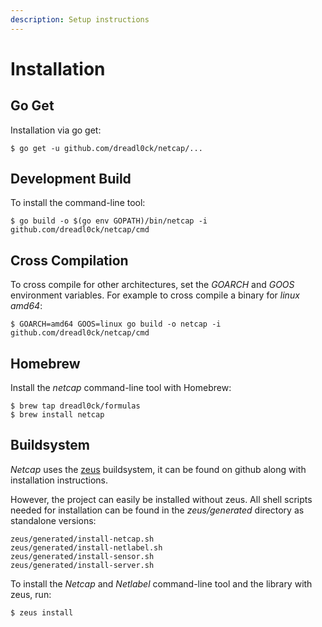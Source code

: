 ```yaml
---
description: Setup instructions
---
```


# Installation

## Go Get

Installation via go get:

```text
$ go get -u github.com/dreadl0ck/netcap/...
```

## Development Build

To install the command-line tool:

```text
$ go build -o $(go env GOPATH)/bin/netcap -i github.com/dreadl0ck/netcap/cmd
```

## Cross Compilation

To cross compile for other architectures, set the _GOARCH_ and _GOOS_ environment variables. For example to cross compile a binary for _linux amd64_:

```text
$ GOARCH=amd64 GOOS=linux go build -o netcap -i github.com/dreadl0ck/netcap/cmd
```

## Homebrew

Install the _netcap_ command-line tool with Homebrew:

```text
$ brew tap dreadl0ck/formulas
$ brew install netcap
```

## Buildsystem

_Netcap_ uses the [zeus](https://github.com/dreadl0ck/zeus) buildsystem, it can be found on github along with installation instructions.

However, the project can easily be installed without zeus. All shell scripts needed for installation can be found in the _zeus/generated_ directory as standalone versions:

```text
zeus/generated/install-netcap.sh
zeus/generated/install-netlabel.sh
zeus/generated/install-sensor.sh
zeus/generated/install-server.sh
```

To install the _Netcap_ and _Netlabel_ command-line tool and the library with zeus, run:

```text
$ zeus install
```



